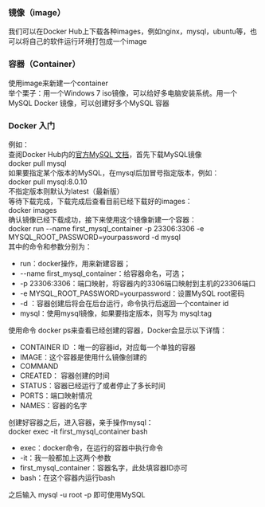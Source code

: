### 镜像（image）
我们可以在Docker Hub上下载各种images，例如nginx，mysql，ubuntu等，也可以将自己的软件运行环境打包成一个image
### 容器（Container）
使用image来新建一个container<br />举个栗子：用一个Windows 7 iso镜像，可以给好多电脑安装系统。用一个MySQL Docker 镜像，可以创建好多个MySQL 容器
### Docker 入门
例如：<br />查阅Docker Hub内的[官方MySQL 文档](https://hub.docker.com/_/mysql)，首先下载MySQL镜像<br />docker pull mysql<br />如果要指定某个版本的MySQL，在mysql后加冒号指定版本，例如：<br />docker pull mysql:8.0.10<br />不指定版本则默认为latest（最新版）<br />等待下载完成，下载完成后查看目前已经下载好的images：<br />docker images<br />确认镜像已经下载成功，接下来使用这个镜像新建一个容器：<br />docker run --name first_mysql_container -p 23306:3306 -e MYSQL_ROOT_PASSWORD=yourpassword -d mysql<br />其中的命令和参数分别为：

- run：docker操作，用来新建容器；
- --name first_mysql_container：给容器命名，可选；
- -p 23306:3306：端口映射，将容器内的3306端口映射到主机的23306端口
- -e MYSQL_ROOT_PASSWORD=yourpassword：设置MySQL root密码
- -d ：容器创建后将会在后台运行，命令执行后返回一个container id
- mysql：使用mysql镜像，如果要指定版本，则写为 mysql:tag

使用命令 docker ps来查看已经创建的容器，Docker会显示以下详情：

- CONTAINER ID ：唯一的容器id，对应每一个单独的容器
- IMAGE：这个容器是使用什么镜像创建的
- COMMAND
- CREATED： 容器创建的时间
- STATUS：容器已经运行了或者停止了多长时间
- PORTS：端口映射情况
- NAMES：容器的名字

创建好容器之后，进入容器，亲手操作mysql：<br />docker exec -it first_mysql_container bash

- exec：docker命令，在运行的容器中执行命令
- -it：我一般都加上这两个参数
- first_mysql_container：容器名字，此处填容器ID亦可
- bash：在这个容器内运行bash

之后输入 mysql -u root -p 即可使用MySQL
